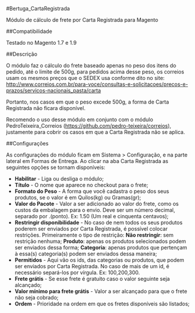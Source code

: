 #Bertuga_CartaRegistrada

Módulo de cálculo de frete por Carta Registrada para Magento

##Compatibilidade

Testado no Magento 1.7 e 1.9

##Descrição

O módulo faz o cálculo do frete baseado apenas no peso dos itens do pedido, até o limite de 500g, para pedidos acima desse peso, os correios usam os mesmos preços que o SEDEX usa conforme dito no site: http://www.correios.com.br/para-voce/consultas-e-solicitacoes/precos-e-prazos/servicos-nacionais_pasta/carta

Portanto, nos casos em que o peso excede 500g, a forma de Carta Registrada não ficara disponível.

Recomendo o uso desse módulo em conjunto com o módulo PedroTeixeira_Correios (https://github.com/pedro-teixeira/correios), justamente para cobrir os casos em que a Carta Registrada não se aplica.

##Configurações

As configurações do módulo ficam em Sistema > Configuração, e na parte lateral em Formas de Entrega. Ao clicar na aba Carta Registrada as seguintes opções se tornam disponíveis:

- **Habilitar** - Liga ou desliga o módulo;
- **Título** - O nome que aparece no checkout para o frete;
- **Formato do Peso** - A forma que você cadastra o peso dos seus produtos, se o valor é em Quilos(kg) ou Gramas(gr);
- **Valor do Pacote** - Valor a ser adicionado ao valor do frete, como os custos da embalagem para o envio. Deve ser um número decimal, separado por .(ponto). Ex: 1.50 (Um real e cinquenta centavos);
- **Restringir disponibilidade** - No caso de nem todos os seus produtos poderem ser enviados por Carta Registrada, é possível colocar restrições. Primeiramente o tipo de restrição:
**Não restringir**: sem restrição nenhuma;
**Produto**: apenas os produtos selecionados podem ser enviados dessa forma;
**Categoria**: apenas produtos que pertençam à essa(s) categoria(s) podem ser enviados dessa maneira;
- **Permitidos** - Aqui vão os ids, das categorias ou produtos, que podem ser enviados por Carta Registrada. No caso de mais de um id, é necessário separá-los por vírgula. Ex: 100,200,300.
- **Frete grátis** - Se esse frete é gratuito caso o valor seguinte seja alcançado;
- **Valor mínimo para frete grátis** - Valor a ser alcançado para que o frete não seja cobrado;
- **Ordem** - Prioridade na ordem em que os fretes disponíveis são listados;
